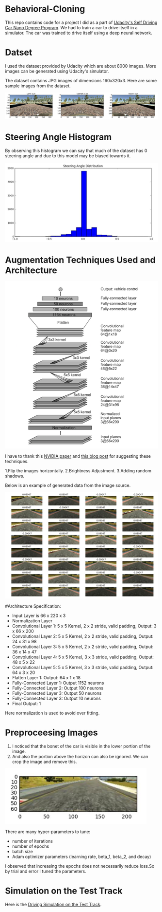 # Behavioral-Cloning

This repo contains code for a project I did as a part of [Udacity's Self Driving Car Nano Degree Program](https://www.udacity.com/drive). We had to train a car to drive itself in a simulator. The car was trained to drive itself using a deep neural network.

# Datset

I used the dataset provided by Udacity which are about 8000 images. More images can be generated using Udacity's simulator.

The dataset contains JPG images of dimensions 160x320x3. Here are some sample images from the dataset.

![Sample Images](resource_for_readme/cameraimages.JPG)

# Steering Angle Histogram

By observing this histogram we can say that much of the dataset has 0 steering angle and due to this model may be biased towards it.

![Steering Angle Histogram](resource_for_readme/histogram.JPG)

# Augmentation Techniques Used and Architecture

![Nvidia's Architecture](resource_for_readme/nvidia_architecture.png)

I have to thank this [NVIDIA paper](http://images.nvidia.com/content/tegra/automotive/images/2016/solutions/pdf/end-to-end-dl-using-px.pdf) and [this blog post](https://chatbotslife.com/using-augmentation-to-mimic-human-driving-496b569760a9#.d779iwp28) for suggesting these techniques.

1.Flip the images horizontally.
2.Brightness Adjustment.
3.Adding random shadows.

Below is an example of generated data from the image source.

![Sample Generated Data](resource_for_readme/preprocessing.JPG)

#Architecture Specification:

- Input Layer is 66 x 220 x 3
- Normalization Layer
- Convolutional Layer 1: 5 x 5 Kernel, 2 x 2 stride, valid padding, Output: 3 x 66 x 200
- Convolutional Layer 2: 5 x 5 Kernel, 2 x 2 stride, valid padding, Output: 24 x 31 x 98
- Convolutional Layer 3: 5 x 5 Kernel, 2 x 2 stride, valid padding, Output: 36 x 14 x 47
- Convolutional Layer 4: 5 x 5 Kernel, 3 x 3 stride, valid padding, Output: 48 x 5 x 22
- Convolutional Layer 5: 5 x 5 Kernel, 3 x 3 stride, valid padding, Output: 64 x 3 x 20
- Flatten Layer 1: Output: 64 x 1 x 18
- Fully-Connected Layer 1: Output 1152 neurons
- Fully-Connected Layer 2: Output 100 neurons
- Fully-Connected Layer 3: Output 50 neurons
- Fully-Connected Layer 3: Output 10 neurons
- Final Output: 1

Here normalization is used to avoid over fitting.

# Preproceesing Images
1. I noticed that the bonet of the car is visible in the lower portion of the image.
2. And also the portion above the horizon can also be ignored.
We can crop the image and remove this.

![Final Image](resource_for_readme/crop_image.JPG)

There are many hyper-parameters to tune:

- number of iterations
- number of epochs
- batch size
- Adam optimizer parameters (learning rate, beta\_1, beta\_2, and decay)

I observed that increasing the epochs does not necessarily reduce loss.So by trial and error I tuned the parameters.

# Simulation on the Test Track

Here is the [Driving Simulation on the Test Track](https://youtu.be/ZrM7kzP8yzM).
